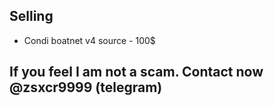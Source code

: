 ## Selling
- Condi boatnet v4 source - 100$

## If you feel I am not a scam. Contact now @zsxcr9999 (telegram)
